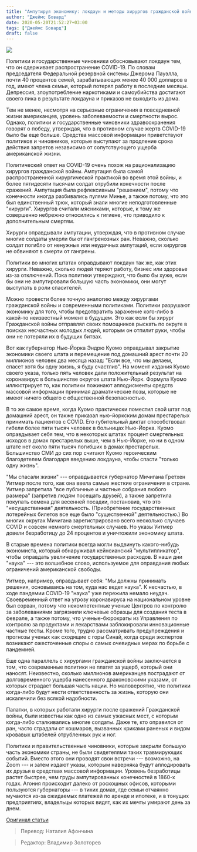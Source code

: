 ```yaml
---
title: "Ампутируя экономику: локдаун и методы хирургов гражданской войны"
author: "Джеймс Бовард"
date: 2020-05-20T21:52:27+03:00
tags: ["Джеймс Бовард"]
draft: false
---
```

![](/images/surgeons.jpg)

Политики и государственные чиновники обосновывают локдаун тем, что он сдерживает распространение COVID-19. По словам председателя Федеральной резервной системы Джерома Пауэлла, почти 40 процентов семей, зарабатывающих менее 40 000 долларов в год, имеют члена семьи, который потерял работу в последние месяцы. Депрессия, злоупотребление наркотиками и самоубийства достигают своего пика в результате локдауна и приказов не выходить из дома.

Тем не менее, несмотря на серьезные ограничения в повседневной жизни американцев, уровень заболеваемости и смертности вырос. Однако, политики и государственные чиновники здравоохранения говорят о победу, утверждая, что в противном случае жертв COVID-19 было бы еще больше. Средства массовой информации приветствуют политиков и чиновников, которые выступают за продление срока действия запретов независимо от сопутствующего ущерба американской жизни.

Политический ответ на COVID-19 очень похож на рационализацию хирургов гражданской войны. Ампутация была самой распространенной хирургической практикой во время этой войны, и более пятидесяти тысячам солдат отрубили конечности после сражений. Ампутация была рефлексивным "решением", потому что конечности иногда разбивались пулями Минье, а также потому, что это был единственный трюк, который знали многие неподготовленные "хирурги". Хирургов считали мясниками, которые, к тому же совершенно небрежно относились к гигиене, что приводило к дополнительным смертям.

Хирурги оправдывали ампутации, утверждая, что в противном случае многие солдаты умерли бы от гангренозных ран. Неважно, сколько солдат погибло от ненужных или неудачных ампутаций, если хирургов не обвиняют в смерти от гангрены.

Политики во многих штатах оправдывают локдаун так же, как этих хирурги. Неважно, сколько людей теряют работу, бизнес или здоровье из-за отключений. Пока политики утверждают, что было бы хуже, если бы они не ампутировали большую часть экономики, они могут выступать в роли спасителей.

Можно провести более точную аналогию между хирургами гражданской войны и современными политиками. Политики разрушают экономику для того, чтобы предотвратить заражение кого-либо в какой-то неизвестный момент в будущем. Это как если бы хирург Гражданской войны отправлял своих помощников рыскать по округе в поисках несчастных молодых людей, которым он отпилит руки, чтобы они не потеряли их в будущих битвах.

Вот как губернатор Нью-Йорка Эндрю Куомо оправдывал закрытие экономики своего штата и перемещение под домашний арест почти 20 миллионов человек два месяца назад: "Если все, что мы делаем, спасет хотя бы одну жизнь, я буду счастлив". На момент издания Куомо своего указа, только пять человек дали положительный результат на коронавирус в большинстве округов штата Нью-Йорк. Формула Куомо иллюстрирует то, как политики пожинают аплодисменты средств массовой информации принимая драматические позы, которые не имеют ничего общего с общественной безопасностью.

В то же самое время, когда Куомо практически поместил свой штат под домашний арест, он также приказал нью-йоркским домам престарелых принимать пациентов с COVID. Его губительный диктат способствовал гибели более пяти тысяч человек в больницах Нью-Йорка. Куомо оправдывает себя тем, что в некоторых штатах процент смертельных исходов в домах престарелых выше, чем в Нью-Йорке, но ни в одном штате нет около пяти тысяч погибших в домах престарелых. Большинство СМИ до сих пор считают Куомо героическим благодетелем благодаря введению локдауна, чтобы спасти "только одну жизнь".

"Мы спасали жизни" --- оправдывается губернатор Мичигана Гретхен Уитмер после того, как она ввела самые жесткие ограничения в стране. Уитмер запретила "все публичные и частные собрания любого размера" (запретив людям посещать друзей), а также запретила покупать семена для весенней посадки, постановив, что это "несущественная" деятельность. (Приобретение государственных лотерейных билетов все еще было "существенной" деятельностью.) Во многих округах Мичигана зарегистрировано всего несколько случаев COVID и совсем немного смертельных случаев. Но указы Уитмер довели безработицу до 24 процентов и уничтожили экономику штата.

В старые времена политики всегда могли выдвинуть какого-нибудь экономиста, который обнаруживал кейнсианский "мультипликатор", чтобы оправдать увеличение государственных расходов. В наши дни "наука" --- это волшебное слово, используемое для оправдания любых ограничений американской свободы.

Уитмер, например, оправдывает себя: "Мы должны принимать решения, основываясь на том, куда нас ведет наука". К несчастью, в ходе пандемии COVID-19 "наука" уже пережила немало неудач. Своевременный ответ на угрозу коронавируса на национальном уровне был сорван, потому что некомпетентные ученые Центров по контролю за заболеваниями загрязнили ключевые образцы для создания теста в феврале, а также потому, что ученые-бюрократы из Управления по контролю за продуктами и лекарствами заблокировали инновационные частные тесты. Кроме того, трудно рассматривать предупреждения и прогнозы ученых как сходящие с горы Синай, когда среди экспертов возникают ожесточенные споры о самых очевидных мерах по борьбе с пандемией.

Еще одна параллель с хирургами гражданской войны заключается в том, что современные политики не платят за ущерб, который они наносят. Неизвестно, сколько миллионов американцев пострадают от долговременного ущерба нанесенного драконовскими указами, от которых страдает большая часть нации. Но маловероятно, что политики когда-либо будут нести ответственность за жизнь, которую они искалечили без всякой надобности.

Палатки, в которых работали хирурги после сражений Гражданской войны, были известны как одно из самых ужасных мест, с которым когда-либо сталкивались многие солдаты. Даже те, кто оправился от ран, часто страдали от кошмаров, вызванных криками раненых и видом кровавых штабелей отрубленных рук и ног.

Политики и правительственные чиновники, которые закрыли большую часть экономики страны, не были свидетелями таких травмирующих событий. Вместо этого они проводят свои встречи --- возможно, на Zoom --- и затем издают указы, которым наверняка будут аплодировать их друзья в средствах массовой информации. Уровень безработицы растет быстрее, чем груды ампутированных конечностей в 1860-х годах. Агония происходит далеко от роскошных офисов, которыми пользуются губернаторы --- в тихих домах, где семьи отчаянно мучаются из-за ожидаемых платежей по аренде и ипотеке, и в тонущих предприятиях, владельцы которых видят, как их мечты умирают день за днем.

[Оригинал статьи](https://mises.org/wire/hacksawing-economy-how-lockdowns-are-tradition-civil-war-surgeons)

> Перевод: Наталия Афончина

> Редактор: Владимир Золоторев
